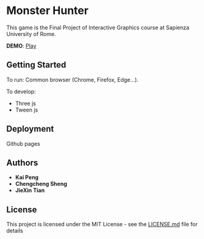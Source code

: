 # Monster Hunter

This game is the Final Project of Interactive Graphics course at Sapienza University of Rome.

**DEMO**: [Play](https://sapienzainteractivegraphicscourse.github.io/final-project-monster-hunter/)

## Getting Started
To run:
  Common browser (Chrome, Firefox, Edge...). 

To develop:
- Three js
- Tween js

## Deployment

Github pages

## Authors

* **Kai Peng**            
* **Chengcheng Sheng**          
* **JieXin Tian**

## License

This project is licensed under the MIT License - see the [LICENSE.md](LICENSE.md) file for details

